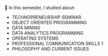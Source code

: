 🌱 In this semester, I studied about:

- TECHNOPRENEURSHIP SEMINAR
- OBJECT ORIENTED PROGRAMMING
- DATA MINING
- DATA ANALYTICS PROGRAMMING
- OPERATING SYSTEMS
- PROFESSIONAL COMMUNICATION SKILLS 1
- PHILOSOPHY AND CURRENT ISSUES
